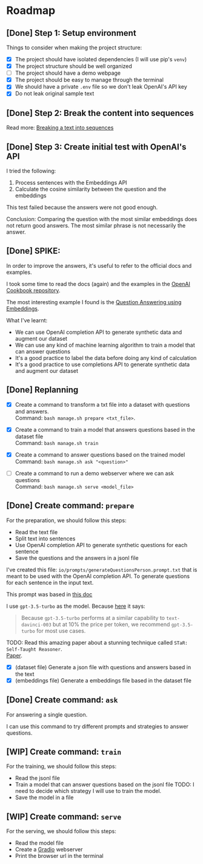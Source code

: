 # Roadmap

## [Done] Step 1: Setup environment

Things to consider when making the project structure:

- [x] The project should have isolated dependencies (I will use pip's `venv`)
- [x] The project structure should be well organized
- [ ] The project should have a demo webpage
- [x] The project should be easy to manage through the terminal
- [x] We should have a private `.env` file so we don't leak OpenAI's API key
- [x] Do not leak original sample text

## [Done] Step 2: Break the content into sequences

Read more:
[Breaking a text into sequences](https://giovannefeitosa.notion.site/Breaking-a-text-into-sequences-4a453b09ee224ead8323fd3981216cfb)

## [Done] Step 3: Create initial test with OpenAI's API

I tried the following:

1. Process sentences with the Embeddings API
2. Calculate the cosine similarity between the question and the embeddings

This test failed because the answers were not good enough.

Conclusion: Comparing the question with the most similar embeddings does not return good answers.
            The most similar phrase is not necessarily the answer.

## [Done] SPIKE:

In order to improve the answers, it's useful to refer to the official docs and examples.

I took some time to read the docs (again) and the examples in the 
[OpenAI Cookbook repository](https://github.com/openai/openai-cookbook/).

The most interesting example I found is the 
[Question Answering using Embeddings](https://github.com/openai/openai-cookbook/blob/main/examples/Question_answering_using_embeddings.ipynb).

What I've learnt:

- We can use OpenAI completion API to generate synthetic data and augment our dataset
- We can use any kind of machine learning algorithm to train a model that can answer questions
- It's a good practice to label the data before doing any kind of calculation
- It's a good practice to use completions API to generate synthetic data and augment our dataset

## [Done] Replanning

- [x] Create a command to transform a txt file into a dataset with questions and answers.<br/>
      Command: `bash manage.sh prepare <txt_file>`.

- [x] Create a command to train a model that answers questions based in the dataset file<br/>
      Command: `bash manage.sh train`

- [x] Create a command to answer questions based on the trained model<br/>
      Command: `bash manage.sh ask "<question>"`

- [ ] Create a command to run a demo webserver where we can ask questions<br/>
      Command: `bash manage.sh serve <model_file>`

## [Done] Create command: `prepare`

For the preparation, we should follow this steps:

* Read the text file
* Split text into sentences
* Use OpenAI completion API to generate synthetic questions for each sentence
* Save the questions and the answers in a jsonl file

I've created this file: `io/prompts/generateQuestionsPerson.prompt.txt` that is meant to be used with the OpenAI completion API.
To generate questions for each sentence in the input text.

This prompt was based in [this doc](https://github.com/openai/openai-cookbook/blob/main/techniques_to_improve_reliability.md)

I use `gpt-3.5-turbo` as the model. Because [here](https://platform.openai.com/docs/guides/chat/chat-vs-completions)
it says:

> Because `gpt-3.5-turbo` performs at a similar capability 
> to `text-davinci-003` but at 10% the price per token, 
> we recommend `gpt-3.5-turbo` for most use cases.

TODO: Read this amazing paper about a stunning technique called `STaR: Self-Taught Reasoner`.<br/>
      [Paper](https://arxiv.org/pdf/2203.14465.pdf).

- [x] (dataset file) Generate a json file with questions and answers based in the text
- [x] (embeddings file) Generate a embeddings file based in the dataset file

## [Done] Create command: `ask`

For answering a single question.

I can use this command to try different prompts and strategies to answer questions.

## [WIP] Create command: `train`

For the training, we should follow this steps:

* Read the jsonl file
* Train a model that can answer questions based on the jsonl file
  TODO: I need to decide which strategy I will use to train the model.
* Save the model in a file

## [WIP] Create command: `serve`

For the serving, we should follow this steps:

* Read the model file
* Create a [Gradio](https://www.gradio.app/) webserver
* Print the browser url in the terminal
